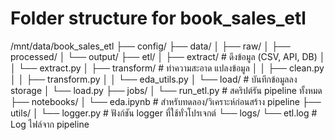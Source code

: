 # Folder structure for book_sales_etl

/mnt/data/book_sales_etl
├── config/
├── data/
│ ├── raw/
│ ├── processed/
│ └── output/
├── etl/
│ ├── extract/ # ดึงข้อมูล (CSV, API, DB)
│ │ └── extract.py
│ ├── transform/ # ทำความสะอาด แปลงข้อมูล
│ │ ├── clean.py
│ │ ├── transform.py
│ │ └── eda_utils.py
│ └── load/ # บันทึกข้อมูลลง storage
│ └── load.py
├── jobs/
│ └── run_etl.py # สคริปต์รัน pipeline ทั้งหมด
├── notebooks/
│ └── eda.ipynb # สำหรับทดลอง/วิเคราะห์ก่อนสร้าง pipeline
├── utils/
│ └── logger.py # ฟังก์ชัน logger ที่ใช้ทั่วโปรเจกต์
└── logs/
└── etl.log # Log ไฟล์จาก pipeline
